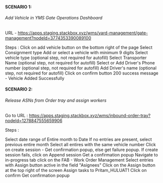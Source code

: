 #### SCENARIO 1:

###### Add Vehicle in YMS Gate Operations Dashboard

URL - https://apps.staging.stackbox.xyz/wms/yard-management/gate-management?nodeId=3774353390089100

Steps :
Click on add vehicle button on the bottom right of the page
Select Consignment type
Add or select a vehicle with minimum 9 digits
Select vehicle type (optional step, not required for autofill)
Select Transporter Name (optional step, not required for autofill)
Select or Add Driver's Phone number (optional step, not required for autofill)
Add Driver's name (optional step, not required for autofill)
Click on confirm button
200 success message - Vehicle Added Successfully

#### SCENARIO 2:

###### Release ASNs from Order tray and assign workers

Go to URL : https://apps.staging.stackbox.xyz/wms/inbound-order-tray?nodeId=1278847555659906

Steps :

Select date range of Entire month to Date
If no entries are present, select previous entire month
Select all entires with the same vehicle number
Click on create session - Get confirmation popup, else get failure popup.
If create session fails, click on Append session
Get a confirmation popup
Navigate to in-progress tab
click on the FAB - Work Order Management
Select entries with Assign button active in the field "Asignees"
Click on the Assign button at the top right of the screen
Assign tasks to Pritam_HULUAT1
Click on confirm
Get confirmation popup
